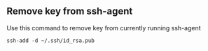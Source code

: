 
## Remove key from ssh-agent

Use this command to remove key from currently running ssh-agent

```txt
ssh-add -d ~/.ssh/id_rsa.pub
```
